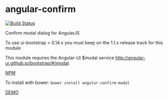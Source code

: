 angular-confirm
===============
[![Build Status](https://travis-ci.org/Schlogen/angular-confirm.svg?branch=master)](https://travis-ci.org/Schlogen/angular-confirm)

Confirm modal dialog for AngularJS

To use ui-bootstrap < 0.14.x you must keep on the 1.1.x release track for this module

This module requires the Angular-UI $modal service http://angular-ui.github.io/bootstrap/#/modal.

[NPM](https://www.npmjs.com/package/angular-confirm)

To install with bower: `bower install angular-confirm-modal`

[DEMO](http://schlogen.github.io/angular-confirm)
